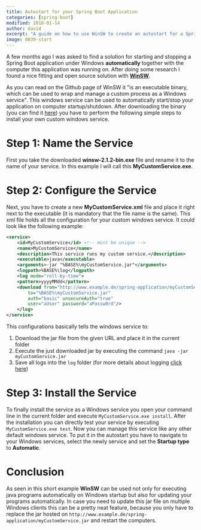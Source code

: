 ```yaml
---
title: Autostart for your Spring Boot Application
categories: [spring-boot]
modified: 2018-01-14
author: david
excerpt: "A guide on how to use WinSW to create an autostart for a Spring Boot application in Windows."
image: 0039-start
---
```




A few months ago I was asked to find a solution for starting and stopping a Spring Boot application under Windows **automatically** together with the computer this application was running on. After doing some research I found a nice fitting and open source solution with [**WinSW**](https://github.com/kohsuke/winsw).

As you can read on the Github page of WinSW it "is an executable binary, which can be used to wrap and manage a custom process as a Windows service". This windows service can be used to automatically start/stop your application on computer startup/shutdown. After downloading the binary (you can find it [here](http://repo.jenkins-ci.org/releases/com/sun/winsw/winsw/)) you have to perform the following simple steps to install your own custom windows service.

# Step 1: Name the Service
First you take the downloaded **winsw-2.1.2-bin.exe** file and rename it to the name of your service. In this example I will call this **MyCustomService.exe**. 

# Step 2: Configure the Service
Next, you have to create a new **MyCustomService.xml** file and place it right next to the executable (it is mandatory that the file name is the same). This xml file holds all the configuration for your custom windows service. It could look like the following example:

```xml
<service>
    <id>MyCustomService</id> <!-- must be unique -->
    <name>MyCustomService</name>
    <description>This service runs my custom service.</description>
    <executable>java</executable>
    <arguments>-jar "%BASE%\myCustomService.jar"</arguments>
    <logpath>%BASE%\log</logpath>
    <log mode="roll-by-time">
    <pattern>yyyyMMdd</pattern>
    <download from="http://www.example.de/spring-application/myCustomService.jar" 
        to="%BASE%\myCustomService.jar"
        auth="basic" unsecureAuth="true"
        user="aUser" password="aPassw0rd"/>
    </log>
</service>
```

This configurations basically tells the windows service to:

1. Download the jar file from the given URL and place it in the current folder
2. Execute the just downloaded jar by executing the command `java -jar myCustomService.jar`
3. Save all logs into the `log` folder (for more details about logging [click here](https://github.com/kohsuke/winsw/blob/master/doc/loggingAndErrorReporting.md))

# Step 3: Install the Service
To finally install the service as a Windows service you open your command line in the current folder and execute `MyCustomService.exe install`. After the installation you can directly test your service by executing `MyCustomService.exe test`. Now you can manage this service like any other default windows service. To put it in the autostart you have to navigate to your Windows services, select the newly service and set the **Startup type** to **Automatic**.

# Conclusion
As seen in this short example **WinSW** can be used not only for executing java programs automatically on Windows startup but also for updating your programs automatically. In case you need to update this jar file on multiple Windows clients this can be a pretty neat feature, because you only have to replace the jar hosted on `http://www.example.de/spring-application/myCustomService.jar` and restart the computers.
